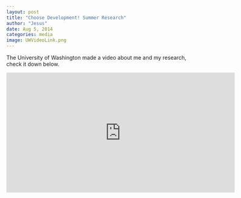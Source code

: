 ```yaml
---
layout: post
title: "Choose Development! Summer Research"
author: "Jesus"
date: Aug 5, 2014
categories: media
image: UWVideoLink.png
---
```


The University of Washington made a video about me and my research, check it down below.

<iframe width="600" height="315" src="https://www.youtube.com/embed/eRAfphm7Eac" frameborder="0" allow="accelerometer; autoplay; encrypted-media; gyroscope; picture-in-picture" allowfullscreen>
</iframe>
